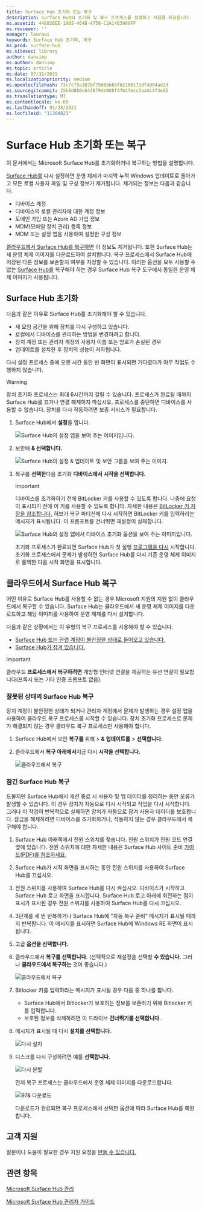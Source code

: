 ```yaml
---
title: Surface Hub 초기화 또는 복구
description: Surface Hub의 초기화 및 복구 프로세스를 설명하고 지침을 제공합니다.
ms.assetid: 44E82EEE-1905-464B-A758-C2A1463909FF
ms.reviewer: ''
manager: laurawi
keywords: Surface Hub 초기화, 복구
ms.prod: surface-hub
ms.sitesec: library
author: dansimp
ms.author: dansimp
ms.topic: article
ms.date: 07/31/2019
ms.localizationpriority: medium
ms.openlocfilehash: 73c7cf5a387bf7506bb69f62100171df4d94ad2d
ms.sourcegitcommit: 25b8d880c6438f94b008f47b4fecc3aa4c473e85
ms.translationtype: MT
ms.contentlocale: ko-KR
ms.lasthandoff: 01/28/2021
ms.locfileid: "11304821"
---
```

# Surface Hub 초기화 또는 복구

이 문서에서는 Microsoft Surface Hub를 초기화하거나 복구하는 방법을 설명합니다.  

[Surface Hub를](#reset-a-surface-hub) 다시 설정하면 운영 체제가 마지막 누적 Windows 업데이트로 돌아가고 모든 로컬 사용자 파일 및 구성 정보가 제거됩니다. 제거되는 정보는 다음과 같습니다.

- 디바이스 계정
- 디바이스의 로컬 관리자에 대한 계정 정보
- 도메인 가입 또는 Azure AD 가입 정보
- MDM(모바일 장치 관리) 등록 정보
- MDM 또는 설정 앱을 사용하여 설정한 구성 정보

[클라우드에서 Surface Hub를 복구하면](#recover-a-surface-hub-from-the-cloud) 이 정보도 제거됩니다. 또한 Surface Hub는 새 운영 체제 이미지를 다운로드하여 설치합니다. 복구 프로세스에서 Surface Hub에 저장된 다른 정보를 보존할지 여부를 지정할 수 있습니다. 이러한 옵션을 모두 사용할 수 없는 [Surface Hub를](surface-hub-recovery-tool.md) 복구해야 하는 경우 Surface Hub 복구 도구에서 동일한 운영 체제 이미지가 사용됩니다.

## Surface Hub 초기화

다음과 같은 이유로 Surface Hub를 초기화해야 할 수 있습니다.

- 새 모임 공간을 위해 장치를 다시 구성하고 있습니다.
- 로컬에서 디바이스를 관리하는 방법을 변경하려고 합니다.
- 장치 계정 또는 관리자 계정의 사용자 이름 또는 암호가 손실된 경우
- 업데이트를 설치한 후 장치의 성능이 저하됩니다.

다시 설정 프로세스 중에 오랜 시간 동안 빈 화면이 표시되면 기다렸다가 아무 작업도 수행하지 않습니다.

> [!WARNING]
> 장치 초기화 프로세스는 최대 6시간까지 걸릴 수 있습니다. 프로세스가 완료될 때까지 Surface Hub를 끄거나 연결 해제하지 마십시오. 프로세스를 중단하면 디바이스를 사용할 수 없습니다. 장치를 다시 작동하려면 보증 서비스가 필요합니다.

1. Surface Hub에서 **설정**을 엽니다.

   ![Surface Hub의 설정 앱을 보여 주는 이미지입니다.](images/sh-settings.png)

2. 보안에 **& 선택합니다.**

   ![Surface Hub의 설정 & 업데이트 및 보안 그룹을 보여 주는 이미지.](images/sh-settings-update-security.png)

3. 복구를 **선택한**다음 초기화 **디바이스에서** **시작을 선택합니다.**

   > [!IMPORTANT]
   > 디바이스를 초기화하기 전에 BitLocker 키를 사용할 수 있도록 합니다. 나중에 요청이 표시되기 전에 이 키를 사용할 수 있도록 합니다. 자세한 내용은 [BitLocker 키 저장을 참조합니다.](save-bitlocker-key-surface-hub.md) 허브가 복구 파티션에 다시 시작하면 BitLocker 키를 입력하라는 메시지가 표시됩니다. 이 프롬프트를 건너뛰면 재설정이 실패합니다.
   
   ![Surface Hub의 설정 앱에서 디바이스 초기화 옵션을 보여 주는 이미지입니다.](images/sh-settings-reset-device.png)

   초기화 프로세스가 완료되면 Surface Hub가 첫 실행 [프로그램을 다시](first-run-program-surface-hub.md) 시작합니다. 초기화 프로세스에서 문제가 발생하면 Surface Hub를 다시 기존 운영 체제 이미지로 롤백한 다음 시작 화면을 표시합니다.

<span id="cloud-recovery" />

## 클라우드에서 Surface Hub 복구

어떤 이유로 Surface Hub를 사용할 수 없는 경우 Microsoft 지원의 지원 없이 클라우드에서 복구할 수 있습니다. Surface Hub는 클라우드에서 새 운영 체제 이미지를 다운로드하고 해당 이미지를 사용하여 운영 체제를 다시 설치합니다.

다음과 같은 상황에서는 이 유형의 복구 프로세스를 사용해야 할 수 있습니다.

- [Surface Hub 또는 관련 계정이 불안정한 상태로 들어오고 있습니다.](#recover-a-surface-hub-in-a-bad-state)
- [Surface Hub가 잠겨 있습니다.](#recover-a-locked-surface-hub)

>[!IMPORTANT]
>클라우드 **프로세스에서 복구하려면** 개방형 인터넷 연결을 제공하는 유선 연결이 필요합니다(프록시 또는 기타 인증 프롬프트 없음).

### 잘못된 상태의 Surface Hub 복구

장치 계정이 불안정한 상태가 되거나 관리자 계정에서 문제가 발생하는 경우 설정 앱을 사용하여 클라우드 복구 프로세스를 시작할 수 있습니다. 장치 초기화 프로세스로 문제가 [](#reset-a-surface-hub) 해결되지 않는 경우 클라우드 복구 프로세스만 사용해야 합니다.

1. Surface Hub에서 보안 **복구를** 위해 &gt; **& 업데이트를** &gt; **선택합니다.**

2. 클라우드에서 **복구 아래에서**지금 다시 **시작을 선택합니다.**

   ![클라우드에서 복구](images/recover-from-the-cloud.png)

### 잠긴 Surface Hub 복구

드물지만 Surface Hub에서 세션 종료 시 사용자 및 앱 데이터를 정리하는 동안 오류가 발생할 수 있습니다. 이 경우 장치가 자동으로 다시 시작되고 작업을 다시 시작합니다. 그러나 이 작업이 반복적으로 실패하면 장치가 자동으로 잠겨 사용자 데이터를 보호합니다. 잠금을 해제하려면 [](#reset-a-surface-hub) 디바이스를 초기화하거나, 작동하지 않는 경우 클라우드에서 복구해야 합니다.

1. Surface Hub 아래쪽에서 전원 스위치를 찾습니다. 전원 스위치가 전원 코드 연결 옆에 있습니다. 전원 스위치에 대한 자세한 내용은 Surface Hub 사이트 준비 [가이드(PDF)를 참조하세요.](surface-hub-site-readiness-guide.md)

2. Surface Hub가 시작 화면을 표시하는 동안 전원 스위치를 사용하여 Surface Hub를 끄십시오.

3. 전원 스위치를 사용하여 Surface Hub를 다시 켜십시오. 디바이스가 시작하고 Surface Hub 로고 화면을 표시합니다. Surface Hub 로고 아래에 회전하는 점이 표시가 표시된 경우 전원 스위치를 사용하여 Surface Hub를 다시 끄십시오.  

4. 3단계를 세 번 반복하거나 Surface Hub에 "자동 복구 준비" 메시지가 표시될 때까지 반복합니다. 이 메시지를 표시하면 Surface Hub에 Windows RE 화면이 표시됩니다.

5. 고급 **옵션을 선택합니다.**

6. 클라우드에서 **복구를 선택합니다.** (선택적으로 재설정을 선택할 **수 있습니다.** 그러나 **클라우드에서 복구하는** 것이 좋습니다.)

   ![클라우드에서 복구](images/recover-from-cloud.png)
7. Bitlocker 키를 입력하라는 메시지가 표시될 경우 다음 중 하나를 합니다.

   - Surface Hub에서 Bitlocker가 보호하는 정보를 보존하기 위해 Bitlocker 키를 입력합니다.
   - 보호된 정보를 삭제하려면 이 드라이브 **건너뛰기를 선택합니다.**  

8. 메시지가 표시될 때 다시 **설치를 선택합니다.**

    ![다시 설치](images/reinstall.png)

9. 디스크를 다시 구성하려면 예를 **선택합니다.**

   ![다시 분할](images/repartition.png)

   먼저 복구 프로세스는 클라우드에서 운영 체제 이미지를 다운로드합니다.  

   ![97& 다운로드](images/recover-progress.png)

   다운로드가 완료되면 복구 프로세스에서 선택한 옵션에 따라 Surface Hub를 복원합니다.
   

## 고객 지원

질문이나 도움이 필요한 경우 지원 요청을 [만들 수 있습니다.](https://support.microsoft.com/supportforbusiness/productselection)


## 관련 항목

[Microsoft Surface Hub 관리](manage-surface-hub.md)

[Microsoft Surface Hub 관리자 가이드](surface-hub-administrators-guide.md)

